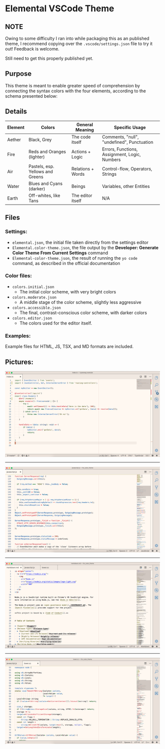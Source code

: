 # Elemental VSCode Theme

## NOTE

Owing to some difficulty I ran into while packaging this as an published theme, I recommend copying over the `.vscode/settings.json` file to try it out! Feedback is welcome.

Still need to get this properly published yet.

## Purpose

This theme is meant to enable greater speed of comprehension by connecting the syntax colors with the four elements,
according to the schema presented below:

## Details

| Element | Colors | General Meaning | Specific Usage|
| --- | --- | --- | --- |
| Aether | Black, Grey | The code itself | Comments, "null", "undefined", Punctuation |
| Fire | Reds and Oranges (lighter) | Actions + Logic | Errors, Functions, Assignment, Logic, Numbers |
| Air | Pastels, esp. Yellows and Greens | Relations + Words | Control-flow, Operators, Strings |
| Water | Blues and Cyans (darker) | Beings | Variables, other Entities |
| Earth | Off-whites, like Tans | The editor itself | N/A |

## Files

### Settings:  
* `elemental.json`, the initial file taken directly from the settings editor
* `Elemental.color-theme.json`, the file output by the **Developer: Generate Color Theme From Current Settings** command
* `Elemental-color-theme.json`, the result of running the `yo code` command, as described in the official documentation

### Color files:  
- `colors.initial.json`
  * The initial color scheme, with very bright colors
- `colors.moderate.json`
  * A middle stage of the color scheme, slightly less aggressive
- `colors.accessible.json`
  * The final, contrast-conscious color scheme, with darker colors
- `colors.editor.json`
  * The colors used for the editor itself.

### Examples:  
Example files for HTML, JS, TSX, and MD formats are included.

## Pictures:

![Typeswag Example](https://github.com/CJamesKeller/Elemental/blob/master/typeswag_example.png)

---

![Javascript](https://github.com/CJamesKeller/Elemental/blob/master/javascript.png)

---

![Markdown](https://github.com/CJamesKeller/Elemental/blob/master/markdown.png)

---

![Lower-Level Languages](https://github.com/CJamesKeller/Elemental/blob/master/c_cpp.png)

